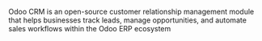 Odoo CRM is an open-source customer relationship management module that helps businesses track leads, manage opportunities, and automate sales workflows within the Odoo ERP ecosystem
